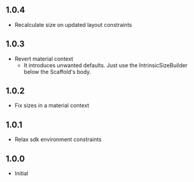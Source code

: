 ## 1.0.4

* Recalculate size on updated layout constraints

## 1.0.3

* Revert material context
  * It introduces unwanted defaults. Just use the IntrinsicSizeBuilder below the Scaffold's body.

## 1.0.2

* Fix sizes in a material context

## 1.0.1

* Relax sdk environment constraints

## 1.0.0

* Initial
